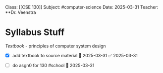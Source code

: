 Class: [[CSE 130]]
Subject: #computer-science 
Date: 2025-03-31
Teacher: **Dr. Veenstra

# Syllabus Stuff

*Textbook* - principles of computer system design
- [x] add textbook to source material 📅 2025-03-31 ✅ 2025-03-31

- [ ] do asgn0 for 130 #school 📅 2025-03-31
